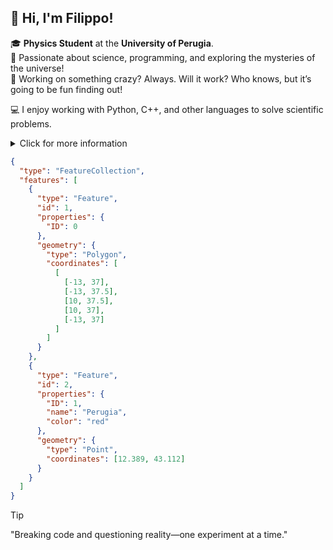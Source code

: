 ## 👋 Hi, I'm Filippo!

🎓 **Physics Student** at the **University of Perugia**.  
🔭 Passionate about science, programming, and exploring the mysteries of the universe!  
🔬 Working on something crazy? Always. Will it work? Who knows, but it’s going to be fun finding out!  

💻 I enjoy working with Python, C++, and other languages to solve scientific problems.

<details>
  <summary>Click for more information</summary>
  <ul>
    <li>Nothing</li>
    <li>Nothing</li>
    <li>Nothing</li>
  </ul>
</details>

```geojson
{
  "type": "FeatureCollection",
  "features": [
    {
      "type": "Feature",
      "id": 1,
      "properties": {
        "ID": 0
      },
      "geometry": {
        "type": "Polygon",
        "coordinates": [
          [
            [-13, 37],
            [-13, 37.5],
            [10, 37.5],
            [10, 37],
            [-13, 37]
          ]
        ]
      }
    },
    {
      "type": "Feature",
      "id": 2,
      "properties": {
        "ID": 1,
        "name": "Perugia",
        "color": "red"
      },
      "geometry": {
        "type": "Point",
        "coordinates": [12.389, 43.112]
      }
    }
  ]
}

```


> [!TIP]
> "Breaking code and questioning reality—one experiment at a time."
<!--
**filippo-tintori/filippo-tintori** is a ✨ _special_ ✨ repository because its `README.md` (this file) appears on your GitHub profile.

Here are some ideas to get you started:

- 🔭 I’m currently working on ...
- 🌱 I’m currently learning ...
- 👯 I’m looking to collaborate on ...
- 🤔 I’m looking for help with ...
- 💬 Ask me about ...
- 📫 How to reach me: ...
- 😄 Pronouns: ...
- ⚡ Fun fact: ...
-->
